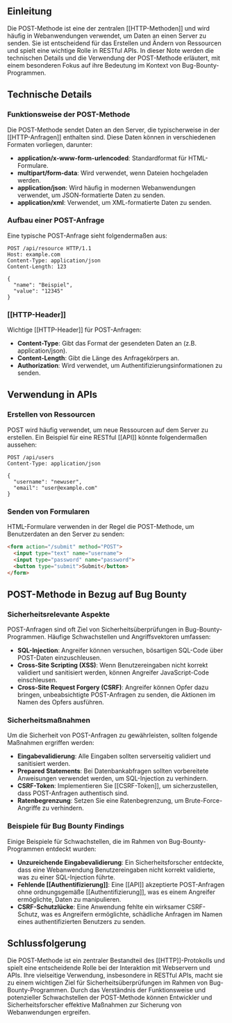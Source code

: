 
## Einleitung

Die POST-Methode ist eine der zentralen [[HTTP-Methoden]] und wird häufig in Webanwendungen verwendet, um Daten an einen Server zu senden. Sie ist entscheidend für das Erstellen und Ändern von Ressourcen und spielt eine wichtige Rolle in RESTful APIs. In dieser Note werden die technischen Details und die Verwendung der POST-Methode erläutert, mit einem besonderen Fokus auf ihre Bedeutung im Kontext von Bug-Bounty-Programmen.

## Technische Details

### Funktionsweise der POST-Methode

Die POST-Methode sendet Daten an den Server, die typischerweise in der [[HTTP-Anfragen]] enthalten sind. Diese Daten können in verschiedenen Formaten vorliegen, darunter:

- **application/x-www-form-urlencoded**: Standardformat für HTML-Formulare.
- **multipart/form-data**: Wird verwendet, wenn Dateien hochgeladen werden.
- **application/json**: Wird häufig in modernen Webanwendungen verwendet, um JSON-formatierte Daten zu senden.
- **application/xml**: Verwendet, um XML-formatierte Daten zu senden.

### Aufbau einer POST-Anfrage

Eine typische POST-Anfrage sieht folgendermaßen aus:

```
POST /api/resource HTTP/1.1
Host: example.com
Content-Type: application/json
Content-Length: 123

{
  "name": "Beispiel",
  "value": "12345"
}
```

### [[HTTP-Header]]

Wichtige [[HTTP-Header]] für POST-Anfragen:

- **Content-Type**: Gibt das Format der gesendeten Daten an (z.B. application/json).
- **Content-Length**: Gibt die Länge des Anfragekörpers an.
- **Authorization**: Wird verwendet, um Authentifizierungsinformationen zu senden.

## Verwendung in APIs

### Erstellen von Ressourcen

POST wird häufig verwendet, um neue Ressourcen auf dem Server zu erstellen. Ein Beispiel für eine RESTful [[API]] könnte folgendermaßen aussehen:

```
POST /api/users
Content-Type: application/json

{
  "username": "newuser",
  "email": "user@example.com"
}
```

### Senden von Formularen

HTML-Formulare verwenden in der Regel die POST-Methode, um Benutzerdaten an den Server zu senden:

```html
<form action="/submit" method="POST">
  <input type="text" name="username">
  <input type="password" name="password">
  <button type="submit">Submit</button>
</form>
```

## POST-Methode in Bezug auf Bug Bounty

### Sicherheitsrelevante Aspekte

POST-Anfragen sind oft Ziel von Sicherheitsüberprüfungen in Bug-Bounty-Programmen. Häufige Schwachstellen und Angriffsvektoren umfassen:

- **SQL-Injection**: Angreifer können versuchen, bösartigen SQL-Code über POST-Daten einzuschleusen.
- **Cross-Site Scripting (XSS)**: Wenn Benutzereingaben nicht korrekt validiert und sanitisiert werden, können Angreifer JavaScript-Code einschleusen.
- **Cross-Site Request Forgery (CSRF)**: Angreifer können Opfer dazu bringen, unbeabsichtigte POST-Anfragen zu senden, die Aktionen im Namen des Opfers ausführen.

### Sicherheitsmaßnahmen

Um die Sicherheit von POST-Anfragen zu gewährleisten, sollten folgende Maßnahmen ergriffen werden:

- **Eingabevalidierung**: Alle Eingaben sollten serverseitig validiert und sanitisiert werden.
- **Prepared Statements**: Bei Datenbankabfragen sollten vorbereitete Anweisungen verwendet werden, um SQL-Injection zu verhindern.
- **CSRF-Token**: Implementieren Sie [[CSRF-Token]], um sicherzustellen, dass POST-Anfragen authentisch sind.
- **Ratenbegrenzung**: Setzen Sie eine Ratenbegrenzung, um Brute-Force-Angriffe zu verhindern.

### Beispiele für Bug Bounty Findings

Einige Beispiele für Schwachstellen, die im Rahmen von Bug-Bounty-Programmen entdeckt wurden:

- **Unzureichende Eingabevalidierung**: Ein Sicherheitsforscher entdeckte, dass eine Webanwendung Benutzereingaben nicht korrekt validierte, was zu einer SQL-Injection führte.
- **Fehlende [[Authentifizierung]]**: Eine [[API]] akzeptierte POST-Anfragen ohne ordnungsgemäße [[Authentifizierung]], was es einem Angreifer ermöglichte, Daten zu manipulieren.
- **CSRF-Schutzlücke**: Eine Anwendung fehlte ein wirksamer CSRF-Schutz, was es Angreifern ermöglichte, schädliche Anfragen im Namen eines authentifizierten Benutzers zu senden.

## Schlussfolgerung

Die POST-Methode ist ein zentraler Bestandteil des [[HTTP]]-Protokolls und spielt eine entscheidende Rolle bei der Interaktion mit Webservern und APIs. Ihre vielseitige Verwendung, insbesondere in RESTful APIs, macht sie zu einem wichtigen Ziel für Sicherheitsüberprüfungen im Rahmen von Bug-Bounty-Programmen. Durch das Verständnis der Funktionsweise und potenzieller Schwachstellen der POST-Methode können Entwickler und Sicherheitsforscher effektive Maßnahmen zur Sicherung von Webanwendungen ergreifen.